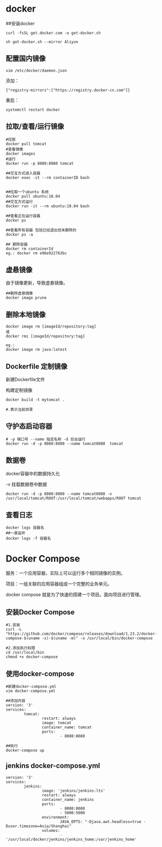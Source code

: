 # docker

##安装docker

```shell
curl -fsSL get.docker.com -o get-docker.sh 

sh get-docker.sh --mirror Aliyun
```



## 配置国内镜像

```shell
vim /etc/docker/daemon.json
```



添加：

```shell
{"registry-mirrors":["https://registry.docker-cn.com"]}
```

重启：

```shell
systemctl restart docker
```



## 拉取/查看/运行镜像

```shell
#拉取
docker pull tomcat
#查看镜像
docker images
#运行
docker run -p 8080:8080 tomcat

##交互方式进入容器
docker exec -it --rm containerID bash


##拉取一个ubuntu 系统
docker pull ubuntu:18.04
##交互方式运行 
docker run -it --rm ubuntu:18.04 bash

##查看正在运行容器
docker ps

##查看所有容器 包括已经退出但未删除的
docker ps -a

## 删除容器
docker rm containerId
eg.: docker rm e96e922763bc
```

## 虚悬镜像

由于镜像更新，导致虚悬镜像。

```shell
##删除虚悬镜像
docker image prune
```



## 删除本地镜像

```shell
docker image rm [imageId/repository:tag]
或
docker rmi [imageId/repository:tag]

eg.:
docker image rm java:latest
```

## Dockerfile 定制镜像

新建Dockerfile文件

构建定制镜像

```shell
docker build -t mytomcat .

#.表示当前目录
```





## 守护态启动容器

```shell
# -p 端口号 --name 指定名称 -d 后台运行
docker run -d -p 8080:8080 --name tomcat8080  tomcat
```



## 数据卷

docker容器中的数据持久化

-v 挂载数据卷中数据

```shell
docker run -d -p 8080:8080 --name tomcat8080 -v /usr/local/tomcat/ROOT:/usr/local/tomcat/webapps/ROOT tomcat
```





## 查看日志

```shell
docker logs 容器名
##一直监听
docker logs -f 容器名
```



# Docker Compose

服务：一个应用容器，实际上可以运行多个相同镜像的实例。

项目：一组关联的应用容器组成一个完整的业务单元。

docker compose 就是为了快速的搭建一个项目。面向项目进行管理。 



## 安装Docker Compose

```shell
#1.安装
curl -L "https://github.com/docker/compose/releases/download/1.23.2/docker-compose-$(uname -s)-$(uname -m)" -o /usr/local/bin/docker-compose

#2.添加执行权限
cd /usr/local/bin
chmod +x docker-compose
```



## 使用docker-compose

```shell
#新建docker-compose.yml
vim docker-compose.yml

##添加内容
version: '3'
services:
        tomcat:
                restart: always
                image: tomcat
                container_name: tomcat
                ports:
                        - 8080:8080
                        
##执行
docker-compose up 
```





## jenkins docker-compose.yml

```shell
version: '3'
services:
        jenkins:
                image: 'jenkins/jenkins:lts'
                restart: always
                container_name: jenkins
                ports:
                        - 8080:8080
                        - 5000:5000
                environment:
                        JAVA_OPTS: "-Djava.awt.headless=true -Duser.timezone=Asia/Shanghai"
                volumes:
                        - '/usr/local/docker/jenkins/jenkins_home:/var/jenkins_home'
```









